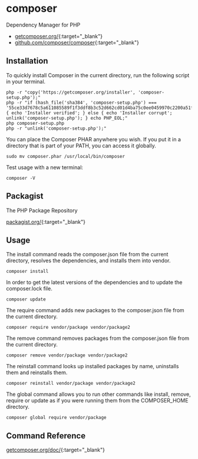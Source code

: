 # composer

Dependency Manager for PHP

- [getcomposer.org/](https://getcomposer.org/){:target="_blank"}
- [github.com/composer/composer](https://github.com/composer/composer){:target="_blank"}

## Installation

To quickly install Composer in the current directory, run the following script in your terminal.

```shell
php -r "copy('https://getcomposer.org/installer', 'composer-setup.php');"
php -r "if (hash_file('sha384', 'composer-setup.php') === '55ce33d7678c5a611085589f1f3ddf8b3c52d662cd01d4ba75c0ee0459970c2200a51f492d557530c71c15d8dba01eae') { echo 'Installer verified'; } else { echo 'Installer corrupt'; unlink('composer-setup.php'); } echo PHP_EOL;"
php composer-setup.php
php -r "unlink('composer-setup.php');"
```

You can place the Composer PHAR anywhere you wish. If you put it in a directory that is part of your PATH, you can access it globally.

```shell
sudo mv composer.phar /usr/local/bin/composer
```

Test usage with a new terminal:

```shell
composer -V
```

## Packagist

The PHP Package Repository

[packagist.org/](https://packagist.org/){:target="_blank"}

## Usage

The install command reads the composer.json file from the current directory, resolves the dependencies, and installs them into vendor.

```shell
composer install
```

In order to get the latest versions of the dependencies and to update the composer.lock file.

```shell
composer update
```

The require command adds new packages to the composer.json file from the current directory. 

```shell
composer require vendor/package vendor/package2
```

The remove command removes packages from the composer.json file from the current directory.

```shell
composer remove vendor/package vendor/package2
```

The reinstall command looks up installed packages by name, uninstalls them and reinstalls them. 

```shell
composer reinstall vendor/package vendor/package2
```

The global command allows you to run other commands like install, remove, require or update as if you were running them from the COMPOSER_HOME directory.

```shell
composer global require vendor/package
```

## Command Reference

[getcomposer.org/doc/](https://getcomposer.org/doc/){:target="_blank"}
